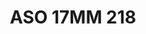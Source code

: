 ---
title: ASO 17MM 218
date: 
draft: false

# descripcion
description : Anillo de plata 925.

materials: Plata 933

color: 

dimensions: 17mm diámetro

code: 05-23-1607

type: "Anillos"

categories: []

price: $10.060,00

price_eftvo: $8.550,00

# Images
# first image will be shown in the product page
images:
  # - image: "images/path_to_image"
  # La ubicacion de las imagenes es imagenes/Anillos/Anillos.Solo Plata/05-23-1607-aso-17mm-218
  - image: "./images/anillos/solo_plata/05-23-1607-aso-17mm-218.jpg"
---